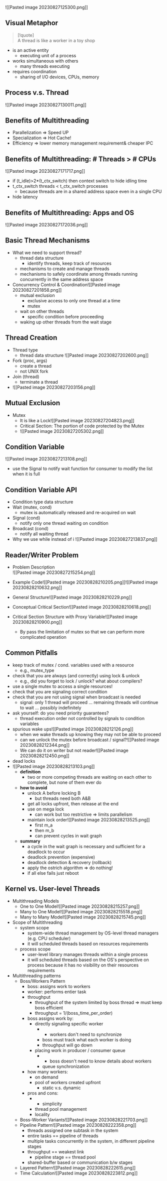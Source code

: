 ![[Pasted image 20230827125300.png]]

## Visual Metaphor

> [!quote]  
> A thread is like a worker in a toy shop

* is an active entity
	* executing unit of a process
* works simultaneous with others
	* many threads executing
* requires coordination
	* sharing of I/O devices, CPUs, memory

## Process v.s. Thread

![[Pasted image 20230827130011.png]]

## Benefits of Multithreading

* Parallelization => Speed UP
* Specialization => Hot Cache!
* Efficiency => lower memory management requirement& cheaper IPC

## Benefits of Multithreading: # Threads > # CPUs

![[Pasted image 20230827171717.png]]

* if (t_idle)>2*(t_ctx_switch) then context switch to hide idling time
* t_ctx_switch threads < t_ctx_switch processes
	* because threads are in a shared address space even in a single CPU
* hide latency

## Benefits of Multithreading: Apps and OS

![[Pasted image 20230827172036.png]]

## Basic Thread Mechanisms

* What we need to support thread?
	* thread data structure
		* identify threads, keep track of resources
	* mechanisms to create and manage threads
	* mechanisms to safely coordinate among threads running concurrently in the same address space
* Concurrency Control & Coordination![[Pasted image 20230827201858.png]]
	* mutual exclusion
		* exclusive access to only one thread at a time
		* mutex
	* wait on other threads
		* specific condition before proceeding
	* waking up other threads from the wait stage

## Thread Creation

* Thread type
	* thread data structure ![[Pasted image 20230827202600.png]]
* Fork (proc, args)
	* create a thread
	* not UNIX fork
* Join (thread)
	* terminate a thread
* ![[Pasted image 20230827203156.png]]

## Mutual Exclusion

* Mutex
	* It is like a Lock![[Pasted image 20230827204823.png]]
	* Critical Section: The portion of code protected by the Mutex
	* ![[Pasted image 20230827205302.png]]

## Condition Variable

![[Pasted image 20230827213108.png]]

* use the Signal to notify wait function for consumer to modify the list when it is full

## Condition Variable API

* Condition type data structure
* Wait (mutex, cond)
	* mutex is automatically released and re-acquired on wait
* Signal (cond)
	* notify only one thread waiting on condition
* Broadcast (cond)
	* notify all waiting thread
* Why we use while instead of i ![[Pasted image 20230827213837.png]]

## Reader/Writer Problem

* Problem Description  
![[Pasted image 20230827215254.png]]

* Example Code![[Pasted image 20230828210205.png]]![[Pasted image 20230828210632.png]]
* General Structure![[Pasted image 20230828210229.png]]
* Conceptual Critical Section![[Pasted image 20230828210618.png]]
* Critical Section Structure with Proxy Variable![[Pasted image 20230828210900.png]]
	* By pass the limitation of mutex so that we can perform more complicated operation

## Common Pitfalls

* keep track of mutex / cond. variables used with a resource
	* e.g., mutex_type
* check that you are always (and correctly) using lock & unlock
	* e.g., did you forget to lock / unlock? what about compilers?
* use a single mutex to access a single resources!
* check that you are signaling correct condition
* check that you are not using signal when broadcast is needed
	* signal: only 1 thread will proceed … remaining threads will continue to wait … possibly indefinitely
* ask yourself: do you need priority guarantees?
	* thread execution order not controlled by signals to condition variables
* spurious wake ups![[Pasted image 20230828212126.png]]
	* when we wake threads up knowing they may not be able to proceed
	* can we unlock the mutex before broadcast / signal?![[Pasted image 20230828212344.png]]
	* We can do it on writer but not reader![[Pasted image 20230828212450.png]]
* dead locks
* ![[Pasted image 20230828213103.png]]
	* **definition**
		* two or more competing threads are waiting on each other to complete, but none of them ever do
	* **how to avoid**
		* unlock A before locking B
			* but threads need both A&B
		* get all locks upfront, then release at the end
		* use on mega lock
			* can work but too restrictive => limits parallelism
		* maintain lock order![[Pasted image 20230828213525.png]]
			* first m_a
			* then m_b
			* can prevent cycles in wait graph
	* **summary**
		* a cycle in the wait graph is necessary and sufficient for a deadlock to occur
		* deadlock prevention (expensive)
		* deadlock detection & recovery (rollback)
		* apply the ostrich algorithm => do nothing!
		* if all else fails just reboot

## Kernel vs. User-level Threads

* Multithreading Models
	* One to One Model![[Pasted image 20230828215257.png]]
	* Many to One Model![[Pasted image 20230828215518.png]]
	* Many to Many Model![[Pasted image 20230828215745.png]]
* Scope of Multithreading
	* system scope
		* system-wide thread management by OS-level thread managers (e.g. CPU scheduler)
		* it will scheduled threads based on resources requirements
	* process scope
		* user-level library manages threads within a single process
		* it will scheduled threads based on the OS's perspective on process because it has no visibility on their resources requirements
* Multithreading patterns
	* Boss/Workers Pattern
		* boss: assigns work to workers
		* worker: performs entier task
		* throughput
			* throughput of the system limited by boss thread => must keep boss efficient
			* throughput = 1/(boss_time_per_order)
		* boss assigns work by:
			* directly signaling specific worker
				* * workers don't need to synchronize
				* boss must track what each worker is doing
				* throughput will go down
			* placing work in producer / consumer queue
				* * boss doesn't need to know details about workers
				* queue synchronization
		* how many workers:
			* on demand
			* pool of workers created upfront
				* static v.s. dynamic
		* pros and cons:
			* * simplicity
			* thread pool management
			* locality
	* Boss-Worker Variants![[Pasted image 20230828221703.png]]
	* Pipeline Pattern![[Pasted image 20230828222358.png]]
		* threads assigned one subtask in the system
		* entire tasks == pipeline of threads
		* multiple tasks concurrently in the system, in different pipeline stages
		* throughput == weakest link
			* pipeline stage == thread pool
		* shared-buffer based or communication b/w stages
	* Layered Pattern![[Pasted image 20230828222615.png]]
	* Time Calculation![[Pasted image 20230828223812.png]]
